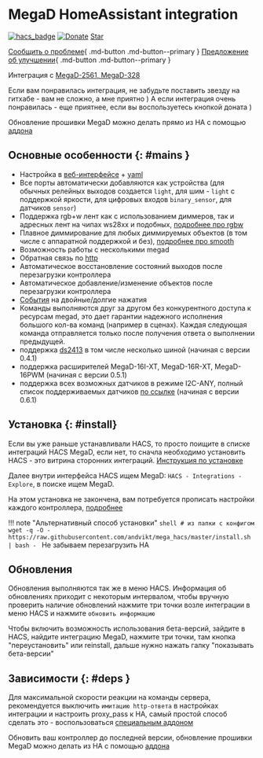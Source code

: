 # MegaD HomeAssistant integration
[![hacs_badge](https://img.shields.io/badge/HACS-Custom-orange.svg)](https://github.com/custom-components/hacs)
[![Donate](https://img.shields.io/badge/donate-Yandex-red.svg)](https://yoomoney.ru/to/410013955329136)
<a class="github-button" href="https://github.com/andvikt/mega_hacs" data-icon="octicon-star" data-show-count="true" aria-label="Star andvikt/mega_hacs on GitHub">Star</a>

[Сообщить о проблеме](https://github.com/andvikt/mega_hacs/issues/new?assignees=&labels=&template=bug-report.md&title=){ .md-button .md-button--primary }
[Предложение об улучшении](https://github.com/andvikt/mega_hacs/issues/new?assignees=&labels=enhancement&template=enhance.md&title=){ .md-button .md-button--primary }

Интеграция с [MegaD-2561, MegaD-328](https://www.ab-log.ru/smart-house/ethernet/megad-2561)


Если вам понравилась интеграция, не забудьте поставить звезду на гитхабе - вам не сложно, а мне приятно ) А если
интеграция очень понравилась - еще приятнее, если вы воспользуетесь кнопкой доната )

Обновление прошивки MegaD можно делать прямо из HA с помощью [аддона](https://github.com/andvikt/mega_addon.git)

## Основные особенности {: #mains }
- Настройка в [веб-интерфейсе](settings.md) + [yaml](yaml.md)
- Все порты автоматически добавляются как устройства (для обычных релейных выходов создается 
  `light`, для шим - `light` с поддержкой яркости, для цифровых входов `binary_sensor`, для датчиков
  `sensor`)
- Поддержка rgb+w лент как с использованием диммеров, так и адресных лент на чипах ws28xx и подобных, 
  [подробнее про rgbw](yaml.md#rgb)
- Плавное диммирование для любых диммируемых объектов (в том числе с аппаратной поддержкой и без),
  [подробнее про smooth](smooth.md)
- Возможность работы с несколькими megad
- Обратная связь по [http](http.md)
- Автоматическое восстановление состояний выходов после перезагрузки контроллера
- Автоматическое добавление/изменение объектов после перезагрузки контроллера
- [События](events.md) на двойные/долгие нажатия
- Команды выполняются друг за другом без конкурентного доступа к ресурсам megad, это дает гарантии надежного исполнения
  большого кол-ва команд (например в сценах). Каждая следующая команда отправляется только после получения ответа о
  выполнении предыдущей.
- поддержка [ds2413](https://www.ab-log.ru/smart-house/ethernet/megad-2w) в том числе несколько шиной (начиная с версии 0.4.1)
- поддержка расширителей MegaD-16I-XT, MegaD-16R-XT, MegaD-16PWM (начиная с версии 0.5.1)
- поддержка всех возможных датчиков в режиме I2C-ANY, полный список поддерживаемых датчиков 
  [по ссылке](i2c.md) (начиная с версии 0.6.1)

## Установка {: #install}
Если вы уже раньше устанавливали HACS, то просто поищите в списке интеграций HACS MegaD, если нет, то сначла необходимо
установить HACS - это витрина сторонних интеграций. [Инструкция по установке](https://hacs.xyz/docs/installation/installation)

Далее внутри интерфейса HACS ищем MegaD: `HACS - Integrations - Explore`, в поиске ищем MegaD. 

На этом установка не закончена, вам потребуется прописать настройки каждого контроллера, [подробнее](settings.md)

!!! note "Альтернативный способ установки"
    ```shell
    # из папки с конфигом
    wget -q -O - https://raw.githubusercontent.com/andvikt/mega_hacs/master/install.sh | bash -
    ```
    Не забываем перезагрузить HA

## Обновления
Обновления выполняются так же в меню HACS. 
Информация об обновлениях приходит с некоторым интервалом, чтобы вручную проверить наличие обновлений
нажмите три точки возле интеграции в меню HACS и нажмите `обновить информацию`

Чтобы включить возможность использования бета-версий, зайдите в HACS, найдите интеграцию MegaD, нажмите три точки, 
там кнопка "переустановить" или reinstall, дальше нужно нажать галку "показывать бета-версии"

## Зависимости {: #deps }
Для максимальной скорости реакции на команды сервера, рекомендуется выключить `имитацию http-ответа` в 
настройках интеграции и настроить proxy_pass к HA, самый простой способ сделать это - воспользоваться 
[специальным аддоном](https://github.com/andvikt/mega_addon/tree/master/mega-proxy)

Обновить ваш контроллер до последней версии, обновление прошивки MegaD можно делать 
из HA с помощью [аддона](https://github.com/andvikt/mega_addon.git)
